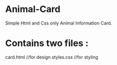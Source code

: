 # Animal-Card

Simple Html and Css only Animal Information Card.

# Contains two files :
card.html    //for design
styles.css   //for styling
